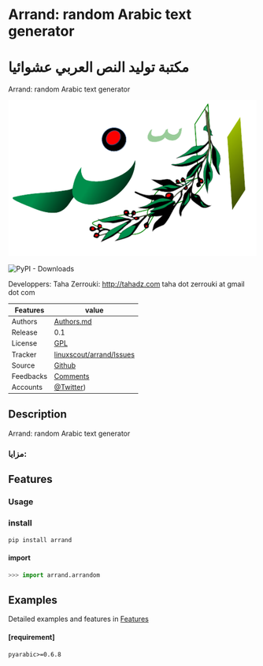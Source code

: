 # Arrand: random Arabic text generator

# مكتبة توليد النص العربي عشوائيا
Arrand: random Arabic text generator

![arrand logo](doc/arrand_header.png  "arrand logo")

![PyPI - Downloads](https://img.shields.io/pypi/dm/arrand)


  Developpers:  Taha Zerrouki: http://tahadz.com
    taha dot zerrouki at gmail dot com

  
Features |   value
---------|---------------------------------------------------------------------------------
Authors  | [Authors.md](https://github.com/linuxscout/arrand/master/AUTHORS.md)
Release  | 0.1
License  |[GPL](https://github.com/linuxscout/arrand/master/LICENSE)
Tracker  |[linuxscout/arrand/Issues](https://github.com/linuxscout/arrand/issues)
Source  |[Github](http://github.com/linuxscout/arrand)
Feedbacks  |[Comments](https://github.com/linuxscout/arrand/)
Accounts  |[@Twitter](https://twitter.com/linuxscout))

## Description

Arrand: random Arabic text generator


###  مزايا:
 
## Features



### Usage

### install
```shell
pip install arrand
```

#### import
```python
>>> import arrand.arrandom
```
## Examples

Detailed examples and features in [Features](doc/features.md) 

#### [requirement]
```
pyarabic>=0.6.8
```

